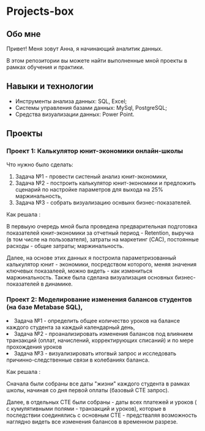 # Projects-box
## Обо мне 

Привет! Меня зовут Анна, я начинающий аналитик данных. 

В этом репозитории вы можете найти выполненные мной проекты в рамках обучения и практики.
<br>

## Навыки и технологии
- Инструменты анализа данных: SQL, Excel;
- Системы управления базами данных: MySql, PostgreSQL;
- Средства визуализации данных: Power Point.

## Проекты 

### <p> Проект 1: Калькулятор юнит-экономики онлайн-школы </p>
<p> Что нужно было сделать:<p> 
<ol> 
  <li> Задача №1 - провести систеный анализ юнит-экономики, </li>
  <li> Задача №2 - построить калькулятор юнит-экономики и предложить сценарий по настройке параметров для выхода на 25% маржинальность, </li>
  <li> Задача №3 - собрать визуализацию оснвынх бизнес-показателей. </li>
</ol>

<p> Как решала : </p>
<p> В первыую очередь мной была проведена предварительная подготовка показателей юнит-экономики за отчетный период - Retention, выручка (в том числе на пользователя), затраты на маркетинг (CАС), постоянные расходы - общие затраты; маржинальность. </p>
<p> Далее, на основе этих данных я построила параметризованный калькулятор юнит - экономики, посредством которого, меняя значения ключевых показалеей, можно видеть - как измениться маржинальность. Также была сделана визуализация основных бизнес-показателей в динамике. </p> 


### <p> Проект 2: Моделирование изменения балансов студентов (на базе Metabase SQL), </p>
  <li> Задача №1 -  определить общее количество уроков на балансе каждого студента за каждый календарный день, </li>
  <li> Задача №2 -  проанализировать изменения балансов под влиянием транзакций (оплат, начислений, корректирующих списаний) и по мере прохождения уроков</li>
  <li> Задача №3 -  визуализировать итогвый запрос и исследовать причинно-следственные связи в колебаниях баланса.  </li>
</ol>
<p> Как решала : </p>
<p> Сначала были собраны все даты "жизни" каждого студента  в рамках школы, начиная со дня первой оплаты (базовый СТЕ запрос).</p>
<p>Далее, в отдельных СТЕ были собраны - даты всех платежей и уроков ( с кумулятивными полями - транзакций и уроков), которые в последствии соединялись с основным СТЕ - предстваляя возможность наглядно видеть все изменения балансов в временном разрезе. </p>



